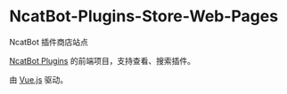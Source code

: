 # NcatBot-Plugins-Store-Web-Pages

NcatBot 插件商店站点

[NcatBot Plugins](https://github.com/ncatbot/NcatBot-Plugins) 的前端项目，支持查看、搜索插件。

由 [Vue.js](https://cn.vuejs.org/) 驱动。

